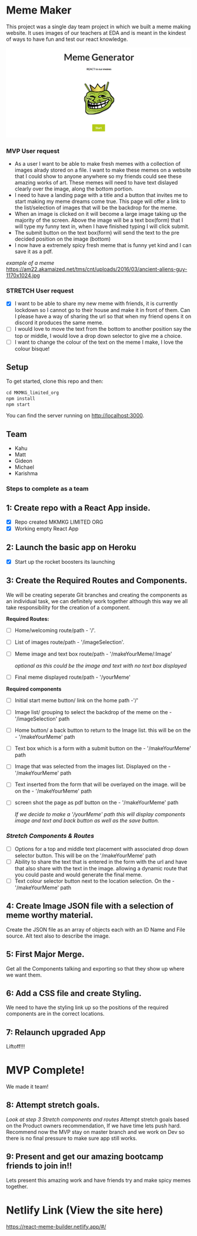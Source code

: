 
# Meme Maker 
This project was a single day team project in which we built a meme making website. It uses images of our teachers at EDA and is meant in the kindest of ways to have fun and test our react knowledge.

![product screenshot](public/meme-generator.PNG)

### MVP User request

* As a user I want to be able to make fresh memes with a collection of images alrady stored on a file. I want to make these memes on a website that I could show to anyone anywhere so my friends could see these amazing works of art. These memes will need to have text dislayed clearly over the image, along the bottom portion. 
* I need to have a landing page with a title and a button that invites me to start making my meme dreams come true. This page will offer a link to the list/selection of images that will be the backdrop for the meme.
* When an image is clicked on it will become a large image taking up the majority of the screen. Above the image will be a text box(form) that I will type my funny text in, when I have finished typing I will click submit.
* The submit button on the text box(form) will send the text to the pre decided position on the image (bottom)
* I now have a extremely spicy fresh meme that is funny yet kind and I can save it as a pdf.

*example of a meme*
https://am22.akamaized.net/tms/cnt/uploads/2016/03/ancient-aliens-guy-1170x1024.jpg

### STRETCH User request

- [x] I want to be able to share my new meme with friends, it is currently lockdown so I cannot go to their house and make it in front of them. Can I please have a way of sharing the url so that when my friend opens it on discord it produces the same meme.
- [ ] I would love to move the text from the bottom to another position say the top or middle, I would love a drop down selector to give me a choice. 
- [ ] I want to change the colour of the text on the meme I make, I love the colour bisque!

## Setup

To get started, clone this repo and then:

```
cd MKMKG_limited_org
npm install
npm start
```

You can find the server running on [http://localhost:3000](http://localhost:3000).


## Team

- Kahu 
- Matt
- Gideon
- Michael
- Karishma

### Steps to complete as a team

## 1: Create repo with a React App inside.

- [x] Repo created MKMKG LIMITED ORG
- [x] Working empty React App

## 2: Launch the basic app on Heroku

- [x] Start up the rocket boosters its launching

 ## 3: Create the Required Routes and Components.
 We will be creating seperate Git branches and creating the components as an individual task, we can definitely work together although this way we all take responsibility for the creation of a component.

**Required Routes:**

- [ ] Home/welcoming route/path - '/'.
- [ ] List of images route/path - '/imageSelection'.
- [ ] Meme image and text box route/path - '/makeYourMeme/:Image'

    *optional as this could be the image and text with no text box displayed*
- [ ] Final meme displayed route/path - '/yourMeme'

**Required components**

- [ ] Initial start meme button/ link on the home path -'/'

- [ ] Image list/ grouping to select the backdrop of the meme on the - '/imageSelection' path

- [ ] Home button/ a back button to return to the Image list. this will be on the - '/makeYourMeme' path
- [ ] Text box which is a form with a submit button on the - '/makeYourMeme' path
- [ ] Image that was selected from the images list. Displayed on the - '/makeYourMeme' path
- [ ] Text inserted from the form that will be overlayed on the image. will be on the - '/makeYourMeme' path
- [ ] screen shot the page as pdf button on the - '/makeYourMeme' path

    *If we decide to make a '/yourMeme' path this will display components image and text and back button as well as the save button.*

### *Stretch Components & Routes*

- [ ] Options for a top and middle text placement with associated drop down selector button. This will be on the '/makeYourMeme' path
- [ ] Ability to share the text that is entered in the form with the url and have that also share with the text in the image. allowing a dynamic route that you could paste and would generate the final meme.
- [ ] Text colour selector button next to the location selection. On the - '/makeYourMeme' path

## 4: Create Image JSON file with a selection of meme worthy material.
Create the JSON file as an array of objects each with an ID Name and File source. Alt text also to describe the image.

## 5: First Major Merge.
Get all the Components talking and exporting so that they show up where we want them.

## 6: Add a CSS file and create Styling.
We need to have the styling link up so the positions of the required components are in the correct locations.

## 7: Relaunch upgraded App
Liftoff!!!

# MVP Complete!
We made it team!

## 8: Attempt stretch goals.
 *Look at step 3 Stretch components and routes*
Attempt stretch goals based on the Product owners recommendation, If we have time lets push hard. Recommend now the MVP stay on master branch and we work on Dev so there is no final pressure to make sure app still works.


## 9: Present and get our amazing bootcamp friends to join in!!
Lets present this amazing work and have friends try and make spicy memes together.

# Netlify Link (View the site here)
https://react-meme-builder.netlify.app/#/
